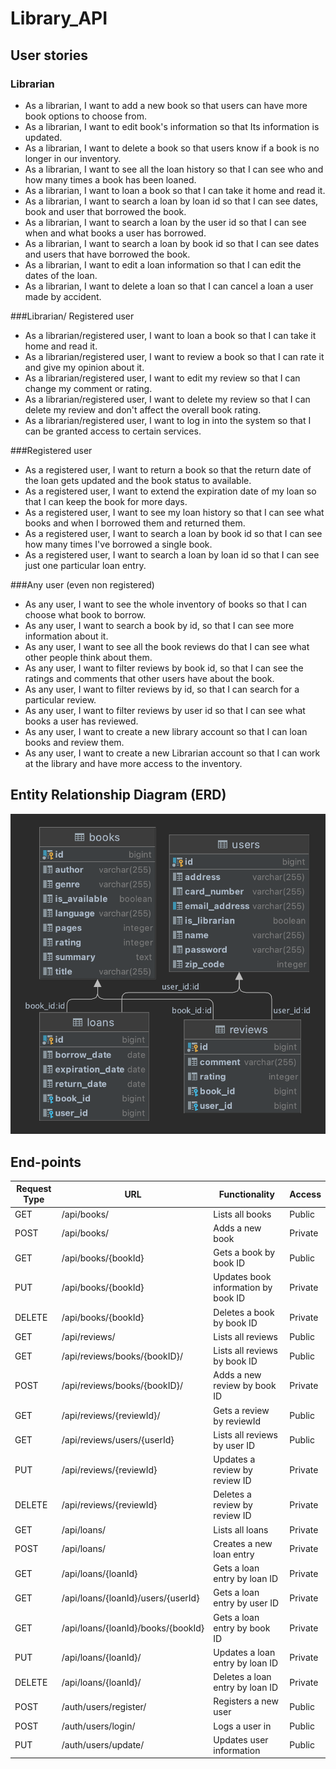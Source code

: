 # Library_API

## User stories
### Librarian
- As a librarian, I want to add a new book so that users can have more book options to choose from.
- As a librarian, I want to edit book's information so that Its information is updated.
- As a librarian, I want to delete a book so that users know if a book is no longer in our inventory.
- As a librarian, I want to see all the loan history so that I can see who and how many times a book has been loaned.
- As a librarian, I want to loan a book so that I can take it home and read it.
- As a librarian, I want to search a loan by loan id so that I can see dates, book and user that borrowed the book.
- As a librarian, I want to search a loan by the user id so that I can see when and what books a user has borrowed.
- As a librarian, I want to search a loan by book id so that I can see dates and users that have borrowed the book.
- As a librarian, I want to edit a loan information so that I can edit the dates of the loan.
- As a librarian, I want to delete a loan so that I can cancel a loan a user made by accident.


###Librarian/ Registered user
- As a librarian/registered user, I want to loan a book so that I can take it home and read it.
- As a librarian/registered user, I want to review a book so that I can rate it and give my opinion about it.
- As a librarian/registered user, I want to edit my review so that I can change my comment or rating.
- As a librarian/registered user, I want to delete my review so that I can delete my review and don't affect the overall book rating.
- As a librarian/registered user, I want to log in into the system so that I can be granted access to certain services.


###Registered user
- As a registered user, I want to return a book so that the return date of the loan gets updated and the book status to available.
- As a registered user, I want to extend the expiration date of my loan so that I can keep the book for more days.
- As a registered user, I want to see my loan history so that I can see what books and when I borrowed them and returned them.
- As a registered user, I want to search a loan by book id so that I can see how many times I've borrowed a single book.
- As a registered user, I want to search a loan by loan id so that I can see just one particular loan entry.


###Any user (even non registered)
- As any user, I want to see the whole inventory of books so that I can choose what book to borrow.
- As any user, I want to search a book by id, so that I can see more information about it.
- As any user, I want to see all the book reviews do that I can see what other people think about them.
- As any user, I want to filter reviews by book id, so that I can see the ratings and comments that other users have about the book.
- As any user, I want to filter reviews by id, so that I can search for a particular review.
- As any user, I want to filter reviews by user id so that I can see what books a user has reviewed.
- As any user, I want to create a new library account so that I can loan books and review them.
- As any user, I want to create a new Librarian account so that I can work at the library and have more access to the inventory.


## Entity Relationship Diagram (ERD)
![Alt text](./images/erDiagram.png "Library API ERD Diagram")



## End-points
| Request Type | URL                                | Functionality                           | Access  |
|--------------|------------------------------------|-----------------------------------------|---------|
| GET          | /api/books/                        | Lists all books                         | Public  |
| POST         | /api/books/                        | Adds a new book                         | Private |
| GET          | /api/books/{bookId}                | Gets a book by book ID                  | Public  |
| PUT          | /api/books/{bookId}                | Updates book information by book ID     | Private |
| DELETE       | /api/books/{bookId}                | Deletes a book by book ID               | Private |
| GET          | /api/reviews/                      | Lists all reviews                       | Public  |
| GET          | /api/reviews/books/{bookID}/       | Lists all reviews by book ID            | Public  |
| POST         | /api/reviews/books/{bookID}/       | Adds a new review by book ID            | Private |
| GET          | /api/reviews/{reviewId}/           | Gets a review by reviewId               | Public  |
| GET          | /api/reviews/users/{userId}        | Lists all reviews by user ID            | Public  |
| PUT          | /api/reviews/{reviewId}            | Updates a review by review ID           | Private |
| DELETE       | /api/reviews/{reviewId}            | Deletes a review by review ID           | Private |
| GET          | /api/loans/                        | Lists all loans                         | Private |
| POST         | /api/loans/                        | Creates a new loan entry                | Private |
| GET          | /api/loans/{loanId}                | Gets a loan entry by loan ID            | Private |
| GET          | /api/loans/{loanId}/users/{userId} | Gets a loan entry by user ID            | Private |
| GET          | /api/loans/{loanId}/books/{bookId} | Gets a loan entry by book ID            | Private |
| PUT          | /api/loans/{loanId}/               | Updates a loan entry by loan ID         | Private |
| DELETE       | /api/loans/{loanId}/               | Deletes a loan entry by loan ID         | Private |
| POST         | /auth/users/register/              | Registers a new user                    | Public  |
| POST         | /auth/users/login/                 | Logs a user in                          | Public  |
| PUT          | /auth/users/update/                | Updates user information                | Public  |

